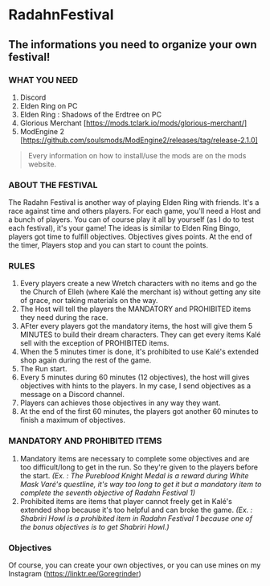 # RadahnFestival
## The informations you need to organize your own festival! 
### WHAT YOU NEED
1. Discord
2. Elden Ring on PC
3. Elden Ring : Shadows of the Erdtree on PC
4. Glorious Merchant [https://mods.tclark.io/mods/glorious-merchant/]
5. ModEngine 2 [https://github.com/soulsmods/ModEngine2/releases/tag/release-2.1.0]
>Every information on how to install/use the mods are on the mods website. 

### ABOUT THE FESTIVAL
The Radahn Festival is another way of playing Elden Ring with friends. It's a race against time and others players. For each game, you'll need a Host and a bunch of players. You can of course play it all by yourself (as I do to test each festival), it's your game! The ideas is similar to Elden Ring Bingo, players got time to fulfill objectives. Objectives gives points. At the end of the timer, Players stop and you can start to count the points. 

### RULES
1. Every players create a new Wretch characters with no items and go the the Church of Elleh (where Kalé the merchant is) without getting any site of grace, nor taking materials on the way.
2. The Host will tell the players the MANDATORY and PROHIBITED items they need during the race.
3. AFter every players got the mandatory items, the host will give them 5 MINUTES to build their dream characters. They can get every items Kalé sell with the exception of PROHIBITED items.
4. When the 5 minutes timer is done, it's prohibited to use Kalé's extended shop again during the rest of the game.
5. The Run start.
6. Every 5 minutes during 60 minutes (12 objectives), the host will gives objectives with hints to the players. In my case, I send objectives as a message on a Discord channel.
7. Players can achieves those objectives in any way they want.
8. At the end of the first 60 minutes, the players got another 60 minutes to finish a maximum of objectives.

### MANDATORY AND PROHIBITED ITEMS
1. Mandatory items are necessary to complete some objectives and are too difficult/long to get in the run. So they're given to the players before the start.
       _(Ex. : The Pureblood Knight Medal is a reward during White Mask Varé's questline, it's way too long to get it but a mandatory item to complete the seventh objective of Radahn Festival 1)_
2. Prohibited items are items that player cannot freely get in Kalé's extended shop because it's too helpful and can broke the game.
       _(Ex. : Shabriri Howl is a prohibited item in Radahn Festival 1 because one of the bonus objectives is to get Shabriri Howl.)_

### Objectives
Of course, you can create your own objectives, or you can use mines on my Instagram (https://linktr.ee/Goregrinder)
